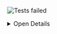 ![Tests failed](https://img.shields.io/badge/tests-5%20passed%2C%205%20failed%2C%201%20skipped-critical)

<details><summary>Open Details</summary>
<p>

## ❌️ <a id='user-content-r0' href='#r0'>fixtures/dotnet-trx.trx</a>
|Total|Passed|Failed|Skipped|Time|
|---:|---:|---:|---:|---:|
|11|5✅|5❌️|1⚪|1s|

<details><summary>Open Suit Details</summary>
<p>

|Test suite|Passed|Failed|Skipped|Time|
|:---|---:|---:|---:|---:|
|[DotnetTests.XUnitTests.CalculatorTests](#r0s0)|5✅|5❌️|1⚪|118ms|

</p>
</details>


<details><summary>Open Tests Detail</summary>
<p>

#### ❌️ <a id='user-content-r0s0' href='#r0s0'>DotnetTests.XUnitTests.CalculatorTests</a>
```
✅ Custom Name
❌️ Exception_In_TargetTest
	System.DivideByZeroException : Attempted to divide by zero.
❌️ Exception_In_Test
	System.Exception : Test
❌️ Failing_Test
	Assert.Equal() Failure
	Expected: 3
	Actual:   2
✅ Is_Even_Number(i: 2)
❌️ Is_Even_Number(i: 3)
	Assert.True() Failure
	Expected: True
	Actual:   False
✅ Passing_Test
✅ Should be even number(i: 2)
❌️ Should be even number(i: 3)
	Assert.True() Failure
	Expected: True
	Actual:   False
⚪ Skipped_Test
✅ Timeout_Test
```

</p>
</details>


</p>
</details>
